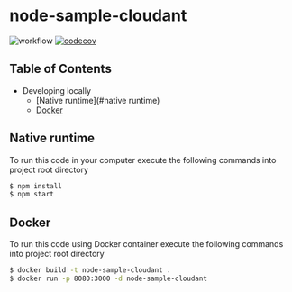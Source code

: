 # node-sample-cloudant

![workflow](https://github.com/leonardofurnielis/node-sample-cloudant/actions/workflows/test-coverage.yml/badge.svg)
[![codecov](https://codecov.io/gh/leonardofurnielis/node-sample-cloudant/branch/master/graph/badge.svg?token=5LTEJCG91W)](https://codecov.io/gh/leonardofurnielis/node-sample-cloudant)

## Table of Contents

- Developing locally
  - [Native runtime](#native runtime)
  - [Docker](#docker)

## Native runtime 

To run this code in your computer execute the following commands into project root directory

```bash
$ npm install
$ npm start
```

## Docker

To run this code using Docker container execute the following commands into project root directory

```bash
$ docker build -t node-sample-cloudant .
$ docker run -p 8080:3000 -d node-sample-cloudant
```
